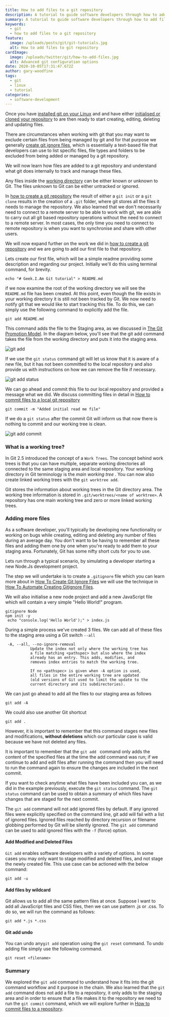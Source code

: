 ```yaml
---
title: How to add files to a git repository
description: A tutorial to guide software developers through how to add files to a git repository.
summary: A tutorial to guide software developers through how to add files to a git repository
keywords:
  - git
  - how to add files to a git repository
feature:
  image: /uploads/posts/git/git-tutorials.jpg
  alt: How to add files to git repository
cardImage:
  image: /uploads/twitter/git/how-to-add-files.jpg
  alt: Advanced git configuration options
date: 2020-10-05T17:31:47.672Z
author: gary-woodfine
tags:
  - git
  - linux
  - tutorial
categories:
  - software-development
---
```


Once you have [installed git on your Linux](https://geekiam.io/how-to-install-git-on-linux/ "How to install git on Linux | Geek.I.Am") and
and have either [initialised or cloned your repository](https://geekiam.io/how-to-create-a-git-repository/ "How to create a git repository | Geek.I.Am") to are then
ready to start creating, editing, deleting and updating files.  

There are circumstances when working with git that you may want to exclude certain files from being managed by git and for that 
purpose we generally [create git ignore files](https://geekiam.io/how-to-create-git-ignore-files/ "How To Create Git Ignore Files | Geek.I.Am"), 
which is essentially a text-based file that developers can use to list specific files, file types and folders to be 
excluded from being added or managed by a git repository.

We will now learn how files are added to a git repository and understand what git does internally to track and manage 
these files.  

Any files inside the [working directory](https://geekiam.io/the-git-promotion-model/ "The git promotion model | Geek.I.Am") can be either
known or unknown to Git. The files unknown to Git can be either untracked or ignored. 

In [how to create a git repository](https://geekiam.io/how-to-create-a-git-repository/ "How to create a git repository | Geek.I.Am" ) the
result of either a `git init` or a `git clone` results in the creation of a `.git` folder, where git stores all the files it needs 
to manage the repository.  We also learned that we don't necessarily need to connect to a remote server to be able to work
with git, we are able to carry out all git based repository operations without the need to connect to a remote server. In most cases,
the only time you need to connect to remote repository is when you want to synchronise and share with other users.

We will now expand further on the work we did in [how to create a git repository](https://geekiam.io/how-to-create-a-git-repository/ "How to create a git repository | Geek.I.Am" ) 
and we are going to add our first file to that repository.

Lets create our first file, which will be a simple readme providing some description and regarding our project.
Initially we'll do this using terminal command, for brevity.
```shell script
echo "# Geek.I.Am Git tutorial" > README.md
```

if we now examine the root of the working directory we will see the `README.md` file has been created. At this point,
even though the file exists in your working directory it is still not been tracked by Git.  We now need to notify git that
we would like to start tracking this file. To do this, we can simply use the following command to explicitly add the file.

```shell script
git add README.md 
```
This command adds the file to the Staging area, as we discussed in [The Git Promotion Model](https://geekiam.io/the-git-promotion-model/ "The Git Promotion Model | Geek.I.Am" ).
In the diagram below, you'll see that the git add command takes the file from the working directory and puts it into the staging area.

![git add ](/uploads/git-add-swimlanes.png "git add")

If we use the `git status` command git will let us know that it is aware of a new file, but it has not been committed to
the local repository and also provide us with instructions on how we can remove the file if necessary.

![git add status ](/uploads/git-add-status.png "git add status")

We can go ahead and commit this file to our local repository and provided a message what we did. We discuss committing files in
detail in [How to commit files to a local git repository](https://geekiam.io) 

```shell script
git commit -m "Added initial read me file"
```

If we do a `git status` after the commit Git will inform us that now there is nothing to commit and our working tree is 
clean.

![git add commit  ](/uploads/git-add-commit-status.png "git add commit")

### What is a working tree?

In Git 2.5 introduced the concept of a `Work Trees`. The concept behind work trees is that you can have multiple, separate
working directories all connected to the same staging area and local repository.  Your working directory in Git terminology
is the *main working tree* . You can now also create linked working trees with the `git worktree add`.

Git stores the information about working trees in the Git directory area. The working tree information is stored in 
`.git/worktrees/<name of worktree>`.  A repository has one main working tree and zero or more linked working trees.

### Adding more files

As a software developer, you'll typically be developing new functionality or working on bugs while creating, editing 
and deleting any number of files during an average day. You don't want to be having to remember all these files and 
adding them one by one when you're ready to add them to your staging area. Fortunately, Git has some nifty short cuts 
for you to use.

Lets run through a typical scenario, by simulating a developer starting a new Node.Js development project.

The step we will undertake is to create a `.gitignore` file which you can learn more about in [How To Create Git Ignore Files](https://geekiam.io/how-to-create-git-ignore-files/ "How to create Git ignore files | Geek.I.Am") 
we will use the technique in [How To Automate Creating Gitignore Files](https://geekiam.io/how-to-automate-creating-gitignore-files/ "How To Automate Creating Gitignore Files | Geek.I.Am").

We will also initialise a new node project and add a new JavaScript file which will contain a very simple "Hello World!" program.
```shell script
gitignore Node
npm init -y
 echo "console.log('Hello World');" > index.js
```

During a simple process we've created 3 files.  We can add all of these files to the staging area using a Git switch `--all`

```shell script
 -A, --all, --no-ignore-removal
           Update the index not only where the working tree has
           a file matching <pathspec> but also where the index
           already has an entry. This adds, modifies, and
           removes index entries to match the working tree.

           If no <pathspec> is given when -A option is used,
           all files in the entire working tree are updated
           (old versions of Git used to limit the update to the
           current directory and its subdirectories).

```

We can just go ahead to add all the files to our staging area as follows

```shell script
git add -A
```

We could  also use another Git shortcut
```shell script
git add .
```
However, it is important to remember that this command stages new files and modifications, **without deletions** which
our particular case is valid because we have not deleted any files.


It is important to remember that the `git add ` command only adds the content of the specified files at the time the add
command was run; if we continue to add and edit files after running the command then you will need to run the command 
again to ensure the changes are included in the next commit.

If you want to check anytime what files have been included you can, as we did in the example previously, execute the 
`git status` command. The `git status` command can be used to obtain a summary of which files have changes 
that are staged for the next commit.

The `git add` command will not add ignored files by default. If any ignored files were explicitly specified on the 
command line, git add will fail with a list of ignored files. Ignored files reached by directory recursion or 
filename globbing performed by Git will be silently ignored. The `git add` command can be used to add ignored files 
with the `-f` (force) option.

#### Add Modified and Deleted Files
`Git add` enables software developers with a variety of options. In some cases you may only want to stage modified 
and deleted files, and not stage the newly created file. This use case can be actioned with the below command:
```shell script
git add -u
```

#### Add files by wildcard
Git allows us to add all the same pattern files at once.  Suppose I want to add all JavaScript files and CSS files, 
then we can use pattern .js or .css. To do so, we will run the command as follows:

```shell script
git add *.js *.css
```

#### Git add undo

You can undo any`git add` operation using the `git reset` command. To undo adding file simply use the following command.
```shell script
git reset <filename>
```

### Summary

We explored the `git add` command to understand how it fits into the git command workflow and it purpose in the chain. 
We also learned that the `git add` command does not add a file to a repository, it only adds to the staging area and in 
order to ensure that a file makes it to the repository we need to run the `git commit` command, which we will explore 
further in [How to commit files to a repository](https://geekiam.io).
